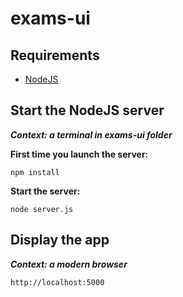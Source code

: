 exams-ui
==========

## Requirements

* [NodeJS](http://nodejs.org)

## Start the NodeJS server

___Context: a terminal in exams-ui folder___

__First time you launch the server:__
```
npm install
```

__Start the server:__
```
node server.js
```

## Display the app

___Context: a modern browser___

```
http://localhost:5000
```

